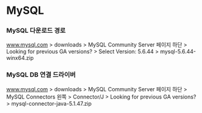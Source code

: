 # MySQL



### MySQL 다운로드 경로

www.mysql.com > downloads > MySQL Community Server 페이지 하단 > Looking for previous GA versions? > Select Version: 5.6.44 > mysql-5.6.44-winx64.zip



### MySQL DB 연결 드라이버

www.mysql.com > downloads >  MySQL Community Server 페이지 하단 > MySQL Connectors 왼쪽 > Connector/J > Looking for previous GA versions? > mysql-connector-java-5.1.47.zip 

